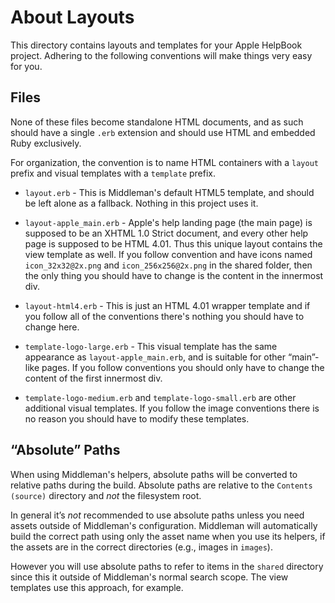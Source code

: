 About Layouts
=============

This directory contains layouts and templates for your Apple HelpBook
project. Adhering to the following conventions will make things very
easy for you.

Files
-----

None of these files become standalone HTML documents, and as such should have
a single `.erb` extension and should use HTML and embedded Ruby exclusively.

For organization, the convention is to name HTML containers with a `layout`
prefix and visual templates with a `template` prefix.

 - `layout.erb` - This is Middleman's default HTML5 template, and should be
   left alone as a fallback. Nothing in this project uses it.

 - `layout-apple_main.erb` - Apple's help landing page (the main page) is
   supposed to be an XHTML 1.0 Strict document, and every other help page
   is supposed to be HTML 4.01. Thus this unique layout contains the view
   template as well. If you follow convention and have icons named
   `icon_32x32@2x.png` and `icon_256x256@2x.png` in the shared folder,
   then the only thing you should have to change is the content in the
   innermost div.

 - `layout-html4.erb` - This is just an HTML 4.01 wrapper template and if you
   follow all of the conventions there's nothing you should have to change
   here.

 - `template-logo-large.erb` - This visual template has the same appearance as
   `layout-apple_main.erb`, and is suitable for other “main”-like pages. If
   you follow conventions you should only have to change the content of the
   first innermost div.

 - `template-logo-medium.erb`  and `template-logo-small.erb` are other
    additional visual templates. If you follow the image conventions there is
    no reason you should have to modify these templates.


“Absolute” Paths
----------------

When using Middleman's helpers, absolute paths will be converted to relative
paths during the build. Absolute paths are relative to the `Contents (source)`
directory and _not_ the filesystem root.

In general it’s _not_ recommended to use absolute paths unless you need assets
outside of Middleman's configuration. Middleman will automatically build the
correct path using only the asset name when you use its helpers, if the assets
are in the correct directories (e.g., images in `images`).

However you will use absolute paths to refer to items in the `shared` directory
since this it outside of Middleman's normal search scope. The view templates
use this approach, for example.